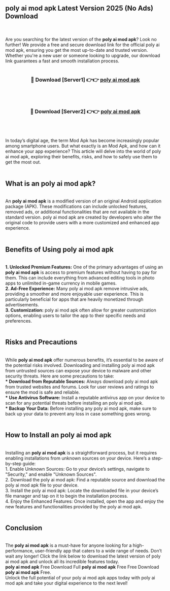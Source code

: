 ## poly ai mod apk Latest Version 2025 (No Ads) Download
<br><br>
Are you searching for the latest version of the <strong>poly ai mod apk</strong>? Look no further! We provide a free and secure download link for the official poly ai mod apk, ensuring you get the most up-to-date and trusted version. Whether you're a new user or someone looking to upgrade, our download link guarantees a fast and smooth installation process.
<br>
<br>
<div align="center">
<h3>🔴 Download [Server1] 👉👉 <a href="https://modyolo.store/poly_ai_mod_apk">poly ai mod apk</a></h3><br>
<br>
<h3>🔴 Download [Server2] 👉👉 <a href="https://modyolo.store/poly_ai_mod_apk">poly ai mod apk</a></h3><br>
</div>
<br>
<br>
In today’s digital age, the term Mod Apk has become increasingly popular among smartphone users. But what exactly is an Mod Apk, and how can it enhance your app experience? This article will delve into the world of poly ai mod apk, exploring their benefits, risks, and how to safely use them to get the most out.
<br>
<br>
<h2>What is an poly ai mod apk?</h2>
<br>
An <strong>poly ai mod apk</strong> is a modified version of an original Android application package (APK). These modifications can include unlocked features, removed ads, or additional functionalities that are not available in the standard version. poly ai mod apk are created by developers who alter the original code to provide users with a more customized and enhanced app experience.
<br>
<br>
<h2>Benefits of Using poly ai mod apk</h2>
<br>
<strong> 1. Unlocked Premium Features:</strong> One of the primary advantages of using an <strong>poly ai mod apk</strong> is access to premium features without having to pay for them. This can include everything from advanced editing tools in photo apps to unlimited in-game currency in mobile games.
<br>
<strong> 2. Ad-Free Experience:</strong> Many poly ai mod apk remove intrusive ads, providing a smoother and more enjoyable user experience. This is particularly beneficial for apps that are heavily monetized through advertisements.
<br>
<strong> 3. Customization:</strong> poly ai mod apk often allow for greater customization options, enabling users to tailor the app to their specific needs and preferences.
<br>
<br>
<h2>Risks and Precautions</h2>
<br>
While <strong>poly ai mod apk</strong> offer numerous benefits, it’s essential to be aware of the potential risks involved. Downloading and installing poly ai mod apk from untrusted sources can expose your device to malware and other security threats. Here are some precautions to take:
<br>
<strong> * Download from Reputable Sources:</strong> Always download poly ai mod apk from trusted websites and forums. Look for user reviews and ratings to ensure the mod is safe and reliable.
<br>
<strong> * Use Antivirus Software:</strong> Install a reputable antivirus app on your device to scan for any potential threats before installing an poly ai mod apk.
<br>
<strong> * Backup Your Data:</strong> Before installing any poly ai mod apk, make sure to back up your data to prevent any loss in case something goes wrong.
<br>
<br>
<h2>How to Install an poly ai mod apk</h2>
<br>
Installing an <strong>poly ai mod apk</strong> is a straightforward process, but it requires enabling installations from unknown sources on your device. Here’s a step-by-step guide:
<br>
 1. Enable Unknown Sources: Go to your device’s settings, navigate to "Security," and enable "Unknown Sources".
<br>
 2. Download the poly ai mod apk: Find a reputable source and download the poly ai mod apk file to your device.
<br>
 3. Install the poly ai mod apk: Locate the downloaded file in your device’s file manager and tap on it to begin the installation process.
<br>
 4. Enjoy the Enhanced Features: Once installed, open the app and enjoy the new features and functionalities provided by the poly ai mod apk.
<br>
<br>
<h2><strong>Conclusion</strong></h2>
<br>
The <strong>poly ai mod apk</strong> is a must-have for anyone looking for a high-performance, user-friendly app that caters to a wide range of needs. Don’t wait any longer! Click the link below to download the latest version of poly ai mod apk and unlock all its incredible features today.
<br>
<strong>poly ai mod apk</strong> Free Download Full <strong>poly ai mod apk</strong> Free Free Download <strong>poly ai mod apk</strong> Free.
<br>
Unlock the full potential of your poly ai mod apk apps today with poly ai mod apk and take your digital experience to the next level!

